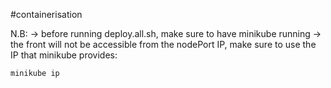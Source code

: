#containerisation

N.B: 
-> before running deploy.all.sh, make sure to have minikube running
-> the front will not be accessible from the nodePort IP, make sure to use the IP that minikube provides:
```zsh
minikube ip
```

